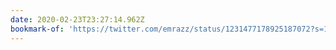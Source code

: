 ```yaml
---
date: 2020-02-23T23:27:14.962Z
bookmark-of: 'https://twitter.com/emrazz/status/1231477178925187072?s=19'
---
```


